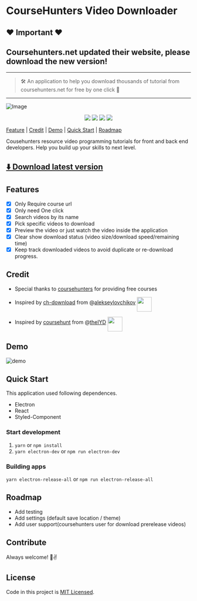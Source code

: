 # CourseHunters Video Downloader

## ❤️ Important ❤️

## Coursehunters.net updated their website, please download the new version!

---

> 🛠 An application to help you download thousands of tutorial from coursehunters.net for free by one click 💪

---

![Image](https://i.imgur.com/5nqdJy0.png)

<p align="center">
  <img src="https://img.shields.io/github/release/qiandongyq/coursehunters-video-downloader.svg" />
  <img src="https://img.shields.io/github/downloads/qiandongyq/coursehunters-video-downloader/total.svg" />
  <img src="https://img.shields.io/github/license/qiandongyq/coursehunters-video-downloader.svg" />
  <img src="https://img.shields.io/github/stars/qiandongyq/coursehunters-video-downloader.svg?style=social" />
</p>

[Feature](#Features) | [Credit](#Credit) | [Demo](#Demo) | [Quick Start](#Quick-Start) | [Roadmap](#Roadmap)

Cousehunters resource video programming tutorials for front and back end developers. Help you build up your skills to next level.

## [⬇️ Download latest version](https://github.com/qiandongyq/coursehunters-downloader/releases/latest)

## Features

- [x] Only Require course url
- [x] Only need One click
- [x] Search videos by its name
- [x] Pick specific videos to download
- [x] Preview the video or just watch the video inside the application
- [x] Clear show download status (video size/download speed/remaining time)
- [x] Keep track downloaded videos to avoid duplicate or re-download progress.

## Credit

- Special thanks to [coursehunters](https://coursehunters.net/) for providing free courses

- Inspired by [ch-download](https://github.com/alekseylovchikov/ch-download) from @[alekseylovchikov](https://github.com/alekseylovchikov) <img align="middle" width="40" height="40" src="https://avatars2.githubusercontent.com/u/2079591?s=400&v=4">

- Inspired by [coursehunt](https://github.com/theIYD/coursehunt) from @[theIYD](https://github.com/theIYD/coursehunt) <img align="middle" width="40" height="40" src="https://avatars3.githubusercontent.com/u/10477827?s=400&v=4">

## Demo

![demo](https://i.imgur.com/A2EHTvu.gif)

## Quick Start

This application used following dependences.

- Electron
- React
- Styled-Component

### Start development

1. `yarn` or `npm install`
2. `yarn electron-dev` or `npm run electron-dev`

### Building apps

`yarn electron-release-all` or `npm run electron-release-all`

## Roadmap

- Add testing
- Add settings (default save location / theme)
- Add user support(coursehunters user for download prerelease videos)

## Contribute

Always welcome! 🤘✌️

## License

Code in this project is [MIT Licensed](https://opensource.org/licenses/MIT).
